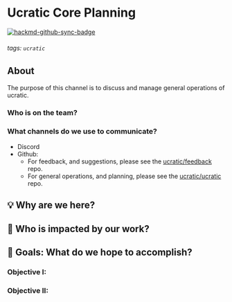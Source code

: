 # Ucratic Core Planning

[![hackmd-github-sync-badge](https://hackmd.io/_IIWMxoQTkmva4PRf8mcsA/badge)](https://hackmd.io/_IIWMxoQTkmva4PRf8mcsA)

###### tags: `ucratic`

## About

The purpose of this channel is to discuss and manage general operations of ucratic.

### Who is on the team? 
### What channels do we use to communicate? 
- Discord
- Github:
  - For feedback, and suggestions, please see the [ucratic/feedback](https://github.com/ucratic/feedback) repo. 
  - For general operations, and planning, please see the [ucratic/ucratic](https://github.com/ucratic/ucratic) repo. 

## :bulb: Why are we here? 

## :woman: Who is impacted by our work? 

## :dart: Goals: What do we hope to accomplish? 
### Objective I: 
### Objective II: 

